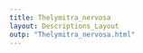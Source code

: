 ```yaml
---
title: Thelymitra_nervosa
layout: Descriptions_Layout 
outp: "Thelymitra_nervosa.html"
---
```



